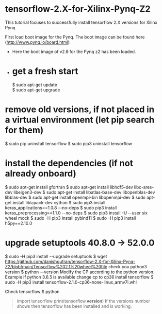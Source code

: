 # tensorflow-2.X-for-Xilinx-Pynq-Z2
This tutorial focuses to successfully install tensorflow 2.X versions for Xilinx Pynq

First load boot image for the Pynq. The boot image can be found here (http://www.pynq.io/board.html) 
* Here the boot image of v2.6 for the Pynq z2 has been loaded.
* # get a fresh start
  $ sudo apt-get update \
  $ sudo apt-get upgrade
# remove old versions, if not placed in a virtual environment (let pip search for them)
  $ sudo pip uninstall tensorflow
  $ sudo pip3 uninstall tensorflow
# install the dependencies (if not already onboard)
  $ sudo apt-get install gfortran
  $ sudo apt-get install libhdf5-dev libc-ares-dev libeigen3-dev
  $ sudo apt-get install libatlas-base-dev libopenblas-dev libblas-dev
  $ sudo apt-get install openmpi-bin libopenmpi-dev
  $ sudo apt-get install liblapack-dev cython
  $ sudo pip3 install keras_applications==1.0.8 --no-deps
  $ sudo pip3 install keras_preprocessing==1.1.0 --no-deps
  $ sudo pip3 install -U --user six wheel mock
  $ sudo -H pip3 install pybind11
  $ sudo -H pip3 install h5py==2.10.0
# upgrade setuptools 40.8.0 -> 52.0.0
  $ sudo -H pip3 install --upgrade setuptools
  $ wget https://github.com/danishgufran/tensorflow-2.X-for-Xilinx-Pynq-Z2/blob/main/Tensorflow%202.1%20wheel%20file
check you python3 version
  $ python --version
Modify the CP according to the python version. Example if python 3.6.5 is available change cp to cp36
install tensorflow
  $ sudo -H pip3 install tensorflow-2.1.0-cp36-none-linux_armv7l.whl

Check tensorflow
  $ python
> import tensorflow
> print(tensorflow.__version__)
If the versions number shows then tensorflow has been installed and is working.
